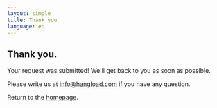 ```yaml
---
layout: simple
title: Thank you
language: en
---
```


## Thank you.

Your request was submitted! We'll get back to you as soon as possible.

Please write us at <info@hangload.com> if you have any question.

Return to the [homepage](/).
